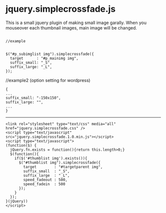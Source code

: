 # jquery.simplecrossfade.js

This is a small jquery plugin of making small image garally. 
When you mouseover each thumbnail images, main image will be changed.

```

//example

  
$("#p_subimglist img").simplecrossfade({
  target      : "#p_mainimg img",
  suffix_small: "_S",
  suffix_large: "_L",
});

```

//example2 (option setting for wordpress)
```
{
...
suffix_small: "-150x150",
suffix_large: "",
...
}
```
---


```
<link rel="stylesheet" type="text/css" media="all" href="jquery.simplecrossfade.css" />
<script type="text/javascript" src="jquery.simplecrossfade.1.0.min.js"></script>
<script type="text/javascript">
(function($) {
  jQuery.fn.exists = function(){return this.length>0;}
  $(function(){
    if($('#thumblist img').exists()){
      $("#thumblist img").simplecrossfade({
        target        : "#targetparent img",
        suffix_small  : "_S",
        suffix_large  : "_L",
        speed_fadeout : 500,
        speed_fadein  : 500
      });
    }
  });
}(jQuery))
</script>

```